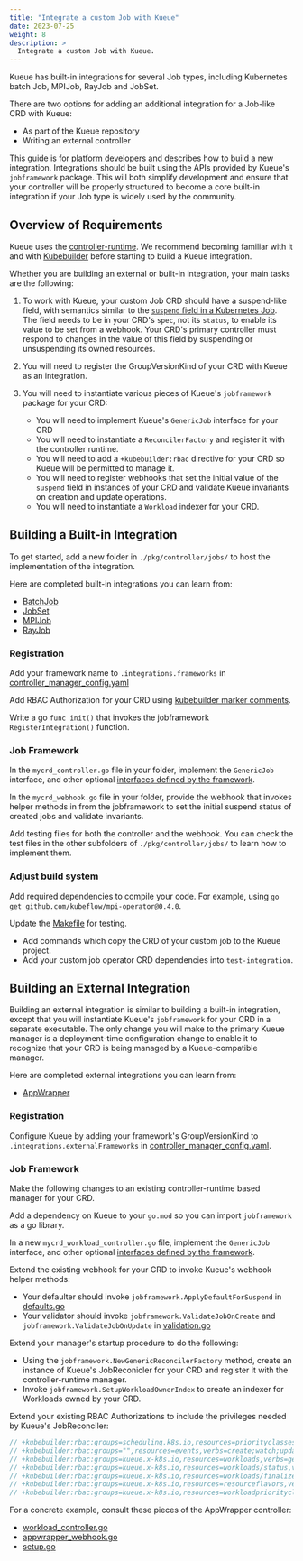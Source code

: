```yaml
---
title: "Integrate a custom Job with Kueue"
date: 2023-07-25
weight: 8
description: >
  Integrate a custom Job with Kueue.
---
```


Kueue has built-in integrations for several Job types, including
Kubernetes batch Job, MPIJob, RayJob and JobSet.

There are two options for adding an additional integration for a Job-like CRD with Kueue:
- As part of the Kueue repository
- Writing an external controller

This guide is for [platform developers](/docs/tasks#platform-developer) and describes how
to build a new integration. Integrations should be built using the APIs provided by
Kueue's `jobframework` package. This will both simplify development and ensure that
your controller will be properly structured to become a core built-in integration if your
Job type is widely used by the community.

## Overview of Requirements

Kueue uses the [controller-runtime](https://github.com/kubernetes-sigs/controller-runtime).
We recommend becoming familiar with it and with
[Kubebuilder](https://github.com/kubernetes-sigs/kubebuilder) before starting to build a Kueue integration.

Whether you are building an external or built-in integration, your main tasks are
the following:

1. To work with Kueue, your custom Job CRD should have a suspend-like
field, with semantics similar to the [`suspend` field in a Kubernetes
Job](https://kubernetes.io/docs/concepts/workloads/controllers/job/#suspending-a-job).
The field needs to be in your CRD's `spec`, not its `status`, to enable its
value to be set from a webhook. Your CRD's primary controller must respond to
changes in the value of this field by suspending or unsuspending its owned resources.

2. You will need to register the GroupVersionKind of your CRD with Kueue as
an integration.

3. You will need to instantiate various pieces of Kueue's `jobframework` package for
your CRD:
   - You will need to implement Kueue's `GenericJob` interface for your CRD
   - You will need to instantiate a `ReconcilerFactory` and register it with the controller runtime.
   - You will need to add a `+kubebuilder:rbac` directive for your CRD so Kueue will be permitted to manage it.
   - You will need to register webhooks that set the initial value of the `suspend` field in instances
     of your CRD and validate Kueue invariants on creation and update operations.
   - You will need to instantiate a `Workload` indexer for your CRD.

## Building a Built-in Integration

To get started, add a new folder in `./pkg/controller/jobs/` to host the implementation of the integration.

Here are completed built-in integrations you can learn from:
   - [BatchJob](https://github.com/kubernetes-sigs/kueue/tree/main/pkg/controller/jobs/job)
   - [JobSet](https://github.com/kubernetes-sigs/kueue/tree/main/pkg/controller/jobs/jobset)
   - [MPIJob](https://github.com/kubernetes-sigs/kueue/tree/main/pkg/controller/jobs/mpijob)
   - [RayJob](https://github.com/kubernetes-sigs/kueue/tree/main/pkg/controller/jobs/rayjob)

### Registration

Add your framework name to `.integrations.frameworks` in [controller_manager_config.yaml](https://github.com/kubernetes-sigs/kueue/blob/main/config/components/manager/controller_manager_config.yaml)

Add RBAC Authorization for your CRD using [kubebuilder marker comments](https://book.kubebuilder.io/reference/markers/rbac.html).

Write a go `func init()` that invokes the jobframework `RegisterIntegration()` function.

### Job Framework

In the `mycrd_controller.go` file in your folder, implement the `GenericJob` interface, and other optional [interfaces defined by the framework](https://github.com/kubernetes-sigs/kueue/blob/main/pkg/controller/jobframework/interface.go).

In the `mycrd_webhook.go` file in your folder, provide the webhook that invokes helper methods in from the jobframework to
set the initial suspend status of created jobs and validate invariants.

Add testing files for both the controller and the webhook.  You can check the test files in the other subfolders of `./pkg/controller/jobs/`
to learn how to implement them.

### Adjust build system

Add required dependencies to compile your code. For example, using `go get github.com/kubeflow/mpi-operator@0.4.0`.

Update the [Makefile](https://github.com/kubernetes-sigs/kueue/blob/main/Makefile) for testing.
   - Add commands which copy the CRD of your custom job to the Kueue project.
   - Add your custom job operator CRD dependencies into `test-integration`.

## Building an External Integration

Building an external integration is similar to building a built-in integration, except that
you will instantiate Kueue's `jobframework` for your CRD in a separate executable.  The only
change you will make to the primary Kueue manager is a deployment-time configuration change
to enable it to recognize that your CRD is being managed by a Kueue-compatible manager.

Here are completed external integrations you can learn from:
   - [AppWrapper](https://github.com/project-codeflare/appwrapper)

### Registration

Configure Kueue by adding your framework's GroupVersionKind to `.integrations.externalFrameworks` in [controller_manager_config.yaml](
https://kueue.sigs.k8s.io/docs/installation/#install-a-custom-configured-released-version).

### Job Framework

Make the following changes to an existing controller-runtime based manager for your CRD.

Add a dependency on Kueue to your `go.mod` so you can import `jobframework` as a go library.

In a new `mycrd_workload_controller.go` file, implement the `GenericJob` interface, and other optional [interfaces defined by the framework](https://github.com/kubernetes-sigs/kueue/blob/main/pkg/controller/jobframework/interface.go).

Extend the existing webhook for your CRD to invoke Kueue's webhook helper methods:
   - Your defaulter should invoke `jobframework.ApplyDefaultForSuspend` in [defaults.go](https://github.com/kubernetes-sigs/kueue/blob/main/pkg/controller/jobframework/defaults.go)
   - Your validator should invoke `jobframework.ValidateJobOnCreate` and `jobframework.ValidateJobOnUpdate` in [validation.go](https://github.com/kubernetes-sigs/kueue/blob/main/pkg/controller/jobframework/validation.go)

Extend your manager's startup procedure to do the following:
   - Using the `jobframework.NewGenericReconcilerFactory` method, create an instance of Kueue's JobReconicler
     for your CRD and register it with the controller-runtime manager.
   - Invoke `jobframework.SetupWorkloadOwnerIndex` to create an indexer for Workloads owned by your CRD.

Extend your existing RBAC Authorizations to include the privileges needed by
Kueue's JobReconciler:
```go
// +kubebuilder:rbac:groups=scheduling.k8s.io,resources=priorityclasses,verbs=list;get;watch
// +kubebuilder:rbac:groups="",resources=events,verbs=create;watch;update;patch
// +kubebuilder:rbac:groups=kueue.x-k8s.io,resources=workloads,verbs=get;list;watch;create;update;patch;delete
// +kubebuilder:rbac:groups=kueue.x-k8s.io,resources=workloads/status,verbs=get;update;patch
// +kubebuilder:rbac:groups=kueue.x-k8s.io,resources=workloads/finalizers,verbs=update
// +kubebuilder:rbac:groups=kueue.x-k8s.io,resources=resourceflavors,verbs=get;list;watch
// +kubebuilder:rbac:groups=kueue.x-k8s.io,resources=workloadpriorityclasses,verbs=get;list;watch

```

For a concrete example, consult these pieces of the AppWrapper controller:
   - [workload_controller.go](https://github.com/project-codeflare/appwrapper/blob/main/internal/controller/workload/workload_controller.go)
   - [appwrapper_webhook.go](https://github.com/project-codeflare/appwrapper/blob/main/internal/webhook/appwrapper_webhook.go)
   - [setup.go](https://github.com/project-codeflare/appwrapper/blob/main/pkg/controller/setup.go)
